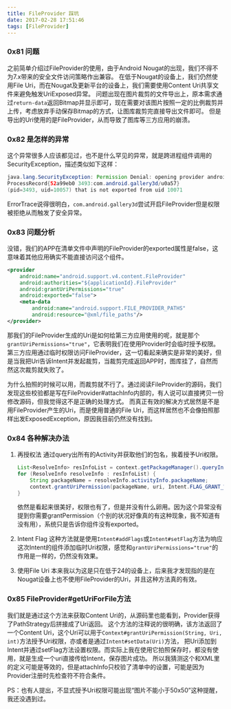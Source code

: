 ```yaml
---
title: FileProvider 踩坑
date: 2017-02-28 17:51:46
tags: [FileProvider]
---
```


### 0x81 问题

之前简单介绍过FileProvider的使用，由于Android Nougat的出现，我们不得不为7.x带来的安全文件访问策略作出兼容。
在低于Nougat的设备上，我们仍然使用File Uri，而在Nougat及更新平台的设备上，我们需要使用Content Uri共享文件来避免触发UriExposed异常。
问题出现在图片裁剪的文件导出上，原本需求通过`return-data`返回Bitmap并显示即可，现在需要对该图片按照一定的比例裁剪并上传，考虑放弃手动保存Bitmap的方式，让图库裁剪完直接导出文件即可。
但是导出的Uri使用的是FileProvider，从而导致了图库等三方应用的崩溃。

### 0x82 是怎样的异常

这个异常很多人应该都见过，也不是什么罕见的异常，就是跨进程组件调用的SecurityException，描述类似如下这样：

```Java
java.lang.SecurityException: Permission Denial: opening provider android.support.v4.content.FileProvider from 
ProcessRecord{52a99eb0 3493:com.android.gallery3d/u0a57} 
(pid=3493, uid=10057) that is not exported from uid 10071
```

ErrorTrace说得很明白，`com.android.gallery3d`尝试开启FileProvider但是权限被拒绝从而触发了安全异常。

### 0x83 问题分析

没错，我们的APP在清单文件中声明的FileProvider的exported属性是false，这意味着其他应用确实不能直接访问这个组件。

```XML
<provider
    android:name="android.support.v4.content.FileProvider"
    android:authorities="${applicationId}.FileProvider"
    android:grantUriPermissions="true"
    android:exported="false">
    <meta-data
        android:name="android.support.FILE_PROVIDER_PATHS"
        android:resource="@xml/file_paths"/>
</provider>
```

那我们的FileProvider生成的Uri是如何给第三方应用使用的呢，就是那个`grantUriPermissions="true"`，它表明我们在使用Provider时会临时授予权限。
第三方应用通过临时权限访问FileProvider，这一切看起来确实是非常的美好，但是当我把Uri告诉Intent并发起裁剪，当裁剪完成返回APP时，图库挂了，自然而然这次裁剪就失败了。

为什么拍照的时候可以用，而裁剪就不行了。通过阅读FileProvider的源码，我们发现这些校验都是写在FileProvider#attachInfo内部的，有人说可以直接拷贝一份修改源码，但我觉得这不是正确的处理方式。
而真正有效的解决方式居然是不是用FileProvider产生的Uri，而是使用普通的File Uri，而这样居然也不会像拍照那样出发ExposedException，原因我目前仍然没有找到。

### 0x84 各种解决办法

1. 再授权法
    通过query出所有的Activity并获取他们的包名，挨着授予Uri权限。
    ```Java
    List<ResolveInfo> resInfoList = context.getPackageManager().queryIntentActivities(intent, PackageManager.MATCH_DEFAULT_ONLY);
    for (ResolveInfo resolveInfo : resInfoList) {
        String packageName = resolveInfo.activityInfo.packageName;
        context.grantUriPermission(packageName, uri, Intent.FLAG_GRANT_WRITE_URI_PERMISSION | Intent.FLAG_GRANT_READ_URI_PERMISSION);
    }
    ```
    依然是看起来很美好，权限也有了，但是并没有什么卵用。因为这个异常没有提到你需要grantPermission（个别的状况好像真的有这种现象，我不知道有没有用），系统只是告诉你组件没有exported。

1. Intent Flag
    这种方法就是使用`Intent#addFlags`或`Intent#setFlag`方法为响应这次Intent的组件添加临时Uri权限，感觉和`grantUriPermissions="true"`的作用是一样的，仍然没有效果。

1. 使用File Uri
    本来我以为这是只在低于24的设备上，后来我才发现指的是在Nougat设备上也不使用FileProvider的Uri，并且这种方法真的有效。

### 0x85 FileProvider#getUriForFile方法

我们就是通过这个方法来获取Content Uri的，从源码里也能看到，Provider获得了PathStrategy后拼接成了Uri返回。
这个方法的注释说的很明确，该方法返回了一个Content Uri，这个Uri可以用于`Context#grantUriPermission(String, Uri, int)`方法授予Uri权限，亦或者是通过`Intent#setData(Uri)`方法，
把Uri添加到Intent并通过setFlag方法设置权限。而实际上我在使用它拍照保存时，都没有使用，就是生成一个uri直接传给Intent，保存图片成功。
所以我猜测这个和XML里的定义可能是等效的，但是attachInfo只校验了清单中的设置，可能是因为Provider注册时先检查符不符合条件。

PS：也有人提出，不显式授予Uri权限可能出现“图片不能小于50x50”这种提醒，我还没遇到过。
